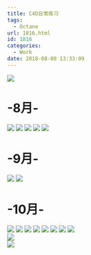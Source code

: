 ```yaml
---
title: C4D日常练习
tags:
  - Octane
url: 1816.html
id: 1816
categories:
  - Work
date: 2018-08-08 13:33:09
---
```


![](http://image.psdpi.com/image/diary/moun.jpg)

<!-- more -->

**-8月-**
========

![](http://image.psdpi.com/image/diary/lightbox.jpg-1920) 
![](http://image.psdpi.com/image/diary/niaojv.jpg-1920) 
![](http://image.psdpi.com/image/diary/linghtbox2.jpg-1920) 
![](http://image.psdpi.com/image/diary/3sCube.jpg-1920) 
![](http://image.psdpi.com/image/diary/tree.jpg-1920)

**-9月-**
========

![](http://image.psdpi.com/image/diary/%E5%B1%B1%E4%BD%93.png-1920) 
![](http://image.psdpi.com/image/diary/mountainn.jpg-1920) 

**-10月-**
========

![](http://image.psdpi.com/image/diary/ball1.jpg) 
![](http://image.psdpi.com/image/diary/ball2.jpg) 
![](http://image.psdpi.com/image/diary/fontA.jpg) 
![](http://image.psdpi.com/image/diary/bone.jpg) 
![](http://image.psdpi.com/image/diary/ball-1.jpg) 
![](http://image.psdpi.com/image/diary/moun.jpg)
![](http://image.psdpi.com/image/diary/green.jpg) 
![](http://image.psdpi.com/image/diary/huo.jpg)  
![](http://image.psdpi.com/image/diary/moun2.jpg)  
![](http://image.psdpi.com/image/diary/3S.jpg)  